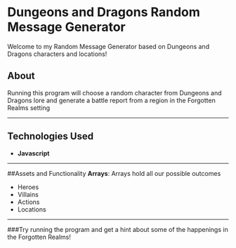 # Dungeons and Dragons Random Message Generator 

Welcome to my Random Message Generator based on Dungeons and Dragons characters and locations! 

## About
Running this program will choose a random character from Dungeons and Dragons lore and generate a battle report from a region in the Forgotten Realms setting

---

## Technologies Used 
- **Javascript**

---

##Assets and Functionality
**Arrays**: Arrays hold all our possible outcomes
- Heroes
- Villains
- Actions
- Locations

---

###Try running the program and get a hint about some of the happenings in the Forgotten Realms! 
